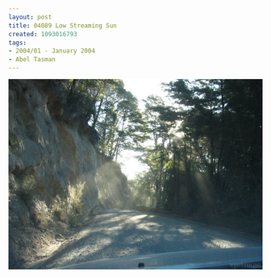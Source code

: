 ```yaml
---
layout: post
title: 04089 Low Streaming Sun
created: 1093016793
tags:
- 2004/01 - January 2004
- Abel Tasman
---
```


<img src="/image/images/04089_low_streaming_sun-1389.jpg"/>


